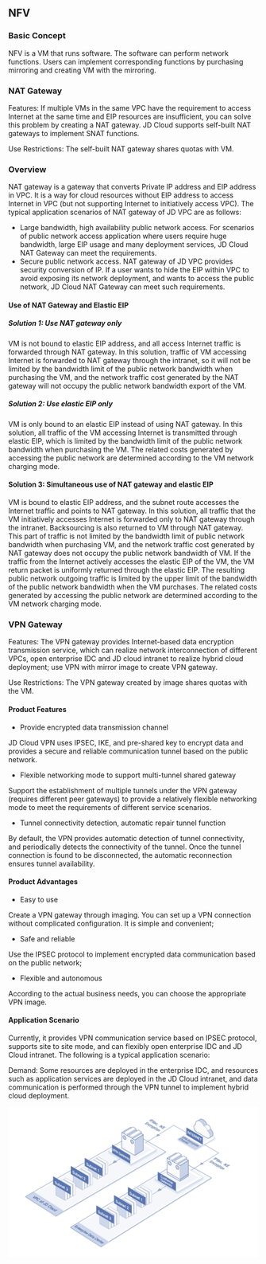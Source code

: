 ## **NFV**

### Basic Concept

NFV is a VM that runs software. The software can perform network functions. Users can implement corresponding functions by purchasing mirroring and creating VM with the mirroring.



### **NAT Gateway**

Features: If multiple VMs in the same VPC have the requirement to access Internet at the same time and EIP resources are insufficient, you can solve this problem by creating a NAT gateway. JD Cloud supports self-built NAT gateways to implement SNAT functions.

Use Restrictions: The self-built NAT gateway shares quotas with VM.



### **Overview**

NAT gateway is a gateway that converts Private IP address and EIP address in VPC. It is a way for cloud resources without EIP address to access Internet in VPC (but not supporting Internet to initiatively access VPC). The typical application scenarios of NAT gateway of JD VPC are as follows:

- Large bandwidth, high availability public network access. For scenarios of public network access application where users require huge bandwidth, large EIP usage and many deployment services, JD Cloud NAT Gateway can meet the requirements.
- Secure public network access. NAT gateway of JD VPC provides security conversion of IP. If a user wants to hide the EIP within VPC to avoid exposing its network deployment, and wants to access the public network, JD Cloud NAT Gateway can meet such requirements.



#### **Use of NAT Gateway and Elastic EIP**

##### **Solution 1: Use NAT gateway only**

VM is not bound to elastic EIP address, and all access Internet traffic is forwarded through NAT gateway. In this solution, traffic of VM accessing Internet is forwarded to NAT gateway through the intranet, so it will not be limited by the bandwidth limit of the public network bandwidth when purchasing the VM, and the network traffic cost generated by the NAT gateway will not occupy the public network bandwidth export of the VM.

##### **Solution 2: Use elastic EIP only**

VM is only bound to an elastic EIP instead of using NAT gateway. In this solution, all traffic of the VM accessing Internet is transmitted through elastic EIP, which is limited by the bandwidth limit of the public network bandwidth when purchasing the VM. The related costs generated by accessing the public network are determined according to the VM network charging mode.

#### **Solution 3: Simultaneous use of NAT gateway and elastic EIP**

VM is bound to elastic EIP address, and the subnet route accesses the Internet traffic and points to NAT gateway. In this solution, all traffic that the VM initiatively accesses Internet is forwarded only to NAT gateway through the intranet. Backsourcing is also returned to VM through NAT gateway. This part of traffic is not limited by the bandwidth limit of public network bandwidth when purchasing VM, and the network traffic cost generated by NAT gateway does not occupy the public network bandwidth of VM. If the traffic from the Internet actively accesses the elastic EIP of the VM, the VM return packet is uniformly returned through the elastic EIP. The resulting public network outgoing traffic is limited by the upper limit of the bandwidth of the public network bandwidth when the VM purchases. The related costs generated by accessing the public network are determined according to the VM network charging mode.



### **VPN Gateway**

Features: The VPN gateway provides Internet-based data encryption transmission service, which can realize network interconnection of different VPCs, open enterprise IDC and JD cloud intranet to realize hybrid cloud deployment; use VPN with mirror image to create VPN gateway.

Use Restrictions: The VPN gateway created by image shares quotas with the VM.



#### Product Features

- Provide encrypted data transmission channel

JD Cloud VPN uses IPSEC, IKE, and pre-shared key to encrypt data and provides a secure and reliable communication tunnel based on the public network.

- Flexible networking mode to support multi-tunnel shared gateway

Support the establishment of multiple tunnels under the VPN gateway (requires different peer gateways) to provide a relatively flexible networking mode to meet the requirements of different service scenarios.

- Tunnel connectivity detection, automatic repair tunnel function

By default, the VPN provides automatic detection of tunnel connectivity, and periodically detects the connectivity of the tunnel. Once the tunnel connection is found to be disconnected, the automatic reconnection ensures tunnel availability.



#### **Product Advantages**

- Easy to use 

Create a VPN gateway through imaging. You can set up a VPN connection without complicated configuration. It is simple and convenient; 

- Safe and reliable 

Use the IPSEC protocol to implement encrypted data communication based on the public network; 

- Flexible and autonomous 

According to the actual business needs, you can choose the appropriate VPN image.



#### Application Scenario

Currently, it provides VPN communication service based on IPSEC protocol, supports site to site mode, and can flexibly open enterprise IDC and JD Cloud intranet. The following is a typical application scenario:

Demand: Some resources are deployed in the enterprise IDC, and resources such as application services are deployed in the JD Cloud intranet, and data communication is performed through the VPN tunnel to implement hybrid cloud deployment.

![](/image/Networking/Virtual-Private-Cloud/NFV.jpg)